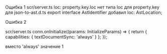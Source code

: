 


Ощибка 1
scr/server.ts loc: property.key.loc нет типа loc для property.key 
для json-to-ast.d.ts export interface AstIdentifier добавил loc: AstLocation; 

Ошибка 2

scr/server.ts
conn.onInitialize((params: InitializeParams) => {
    return {
        capabilities: {
            textDocumentSync: 'always'
        }
    };
});

вместо 'always' значение 1